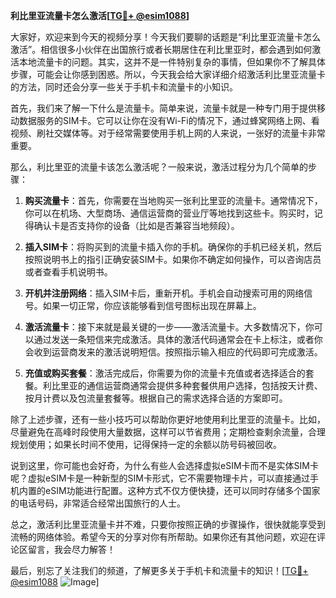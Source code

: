 **利比里亚流量卡怎么激活[[TG💪+ @esim1088](https://t.me/s/esim1088)]**

大家好，欢迎来到今天的视频分享！今天我们要聊的话题是“利比里亚流量卡怎么激活”。相信很多小伙伴在出国旅行或者长期居住在利比里亚时，都会遇到如何激活本地流量卡的问题。其实，这并不是一件特别复杂的事情，但如果你不了解具体步骤，可能会让你感到困惑。所以，今天我会给大家详细介绍激活利比里亚流量卡的方法，同时还会分享一些关于手机卡和流量卡的小知识。

首先，我们来了解一下什么是流量卡。简单来说，流量卡就是一种专门用于提供移动数据服务的SIM卡。它可以让你在没有Wi-Fi的情况下，通过蜂窝网络上网、看视频、刷社交媒体等。对于经常需要使用手机上网的人来说，一张好的流量卡非常重要。

那么，利比里亚的流量卡该怎么激活呢？一般来说，激活过程分为几个简单的步骤：

1. **购买流量卡**：首先，你需要在当地购买一张利比里亚的流量卡。通常情况下，你可以在机场、大型商场、通信运营商的营业厅等地找到这些卡。购买时，记得确认卡是否支持你的设备（比如是否兼容当地频段）。

2. **插入SIM卡**：将购买到的流量卡插入你的手机。确保你的手机已经关机，然后按照说明书上的指引正确安装SIM卡。如果你不确定如何操作，可以咨询店员或者查看手机说明书。

3. **开机并注册网络**：插入SIM卡后，重新开机。手机会自动搜索可用的网络信号。如果一切正常，你应该能够看到信号图标出现在屏幕上。

4. **激活流量卡**：接下来就是最关键的一步——激活流量卡。大多数情况下，你可以通过发送一条短信来完成激活。具体的激活代码通常会在卡上标注，或者你会收到运营商发来的激活说明短信。按照指示输入相应的代码即可完成激活。

5. **充值或购买套餐**：激活完成后，你需要为你的流量卡充值或者选择适合的套餐。利比里亚的通信运营商通常会提供多种套餐供用户选择，包括按天计费、按月计费以及包流量套餐等。根据自己的需求选择合适的方案即可。

除了上述步骤，还有一些小技巧可以帮助你更好地使用利比里亚的流量卡。比如，尽量避免在高峰时段使用大量数据，这样可以节省费用；定期检查剩余流量，合理规划使用；如果长时间不使用，记得保持一定的余额以防号码被回收。

说到这里，你可能也会好奇，为什么有些人会选择虚拟eSIM卡而不是实体SIM卡呢？虚拟eSIM卡是一种新型的SIM卡形式，它不需要物理卡片，可以直接通过手机内置的eSIM功能进行配置。这种方式不仅方便快捷，还可以同时存储多个国家的电话号码，非常适合经常出国旅行的人士。

总之，激活利比里亚流量卡并不难，只要你按照正确的步骤操作，很快就能享受到流畅的网络体验。希望今天的分享对你有所帮助。如果你还有其他问题，欢迎在评论区留言，我会尽力解答！

最后，别忘了关注我们的频道，了解更多关于手机卡和流量卡的知识！[[TG💪+ @esim1088](https://t.me/s/esim1088) ![Image](https://i.postimg.cc/4NQfJmqS/Snipaste-2025-05-13-00-14-12.png)]